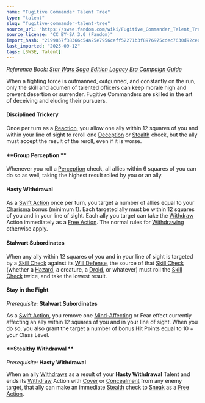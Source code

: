 ```yaml
---
name: "Fugitive Commander Talent Tree"
type: "talent"
slug: "fugitive-commander-talent-tree"
source_url: "https://swse.fandom.com/wiki/Fugitive_Commander_Talent_Tree"
source_license: "CC BY-SA 3.0 (Fandom)"
import_hash: "2199857f38366c54a25e7956ceff52271b3f8976975cdec7630d92ce681bdb20"
last_imported: "2025-09-12"
tags: [SWSE, Talent]
---
```

*Reference Book: [Star Wars Saga Edition Legacy Era Campaign Guide](https://swse.fandom.com/wiki/Star_Wars_Saga_Edition_Legacy_Era_Campaign_Guide)*

When a fighting force is outmanned, outgunned, and constantly on the run, only the skill and acumen of talented officers can keep morale high and prevent desertion or surrender. Fugitive Commanders are skilled in the art of deceiving and eluding their pursuers.

#### **Disciplined Trickery**
Once per turn as a [Reaction](https://swse.fandom.com/wiki/Reaction), you allow one ally within 12 squares of you and within your line of sight to reroll one [Deception](https://swse.fandom.com/wiki/Deception) or [Stealth](https://swse.fandom.com/wiki/Stealth) check, but the ally must accept the result of the reroll, even if it is worse.

#### **Group Perception **
Whenever you roll a [Perception](https://swse.fandom.com/wiki/Perception) check, all allies within 6 squares of you can do so as well, taking the highest result rolled by you or an ally.

#### **Hasty Withdrawal**
As a [Swift Action](https://swse.fandom.com/wiki/Swift_Action) once per turn, you target a number of allies equal to your [Charisma](https://swse.fandom.com/wiki/Charisma) bonus (minimum 1). Each targeted ally must be within 12 squares of you and in your line of sight. Each ally you target can take the [Withdraw](https://swse.fandom.com/wiki/Withdraw) Action immediately as a [Free Action](https://swse.fandom.com/wiki/Free_Action). The normal rules for [Withdrawing](https://swse.fandom.com/wiki/Withdrawing) otherwise apply.

#### **Stalwart Subordinates**
When any ally within 12 squares of you and in your line of sight is targeted by a [Skill Check](https://swse.fandom.com/wiki/Skill_Check) against its [Will Defense](https://swse.fandom.com/wiki/Will_Defense), the source of that [Skill Check](https://swse.fandom.com/wiki/Skill_Check) (whether a [Hazard](https://swse.fandom.com/wiki/Hazard), a creature, a [Droid](https://swse.fandom.com/wiki/Droid), or whatever) must roll the [Skill Check](https://swse.fandom.com/wiki/Skill_Check) twice, and take the lowest result.

#### **Stay in the Fight**
*Prerequisite:* **Stalwart Subordinates**

As a [Swift Action](https://swse.fandom.com/wiki/Swift_Action), you remove one [Mind-Affecting](https://swse.fandom.com/wiki/Mind-Affecting) or Fear effect currently affecting an ally within 12 squares of you and in your line of sight. When you do so, you also grant the target a number of bonus Hit Points equal to 10 + your Class Level.

#### **Stealthy Withdrawal **
*Prerequisite:* **Hasty Withdrawal**

When an ally [Withdraws](https://swse.fandom.com/wiki/Withdraws) as a result of your **Hasty Withdrawal** Talent and ends its [Withdraw](https://swse.fandom.com/wiki/Withdraw) Action with [Cover](https://swse.fandom.com/wiki/Cover) or [Concealment](https://swse.fandom.com/wiki/Concealment) from any enemy target, that ally can make an immediate [Stealth](https://swse.fandom.com/wiki/Stealth) check to [Sneak](https://swse.fandom.com/wiki/Sneak) as a [Free Action](https://swse.fandom.com/wiki/Free_Action).